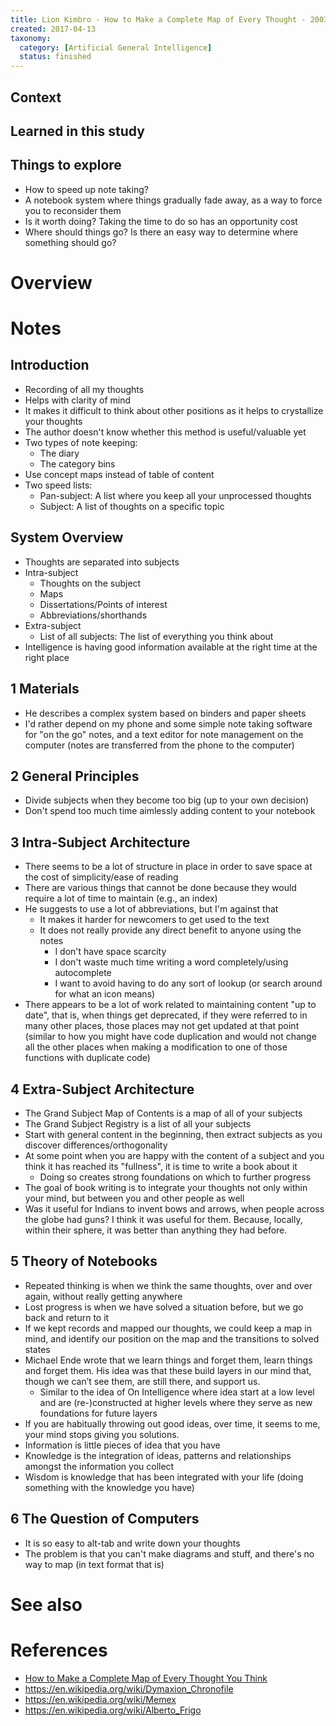 ```yaml
---
title: Lion Kimbro - How to Make a Complete Map of Every Thought - 2003
created: 2017-04-13
taxonomy:
  category: [Artificial General Intelligence]
  status: finished
---
```


## Context

## Learned in this study

## Things to explore
* How to speed up note taking?
* A notebook system where things gradually fade away, as a way to force you to reconsider them
* Is it worth doing? Taking the time to do so has an opportunity cost
* Where should things go? Is there an easy way to determine where something should go?

# Overview

# Notes
## Introduction
* Recording of all my thoughts
* Helps with clarity of mind
* It makes it difficult to think about other positions as it helps to crystallize your thoughts
* The author doesn't know whether this method is useful/valuable yet
* Two types of note keeping:
	* The diary
	* The category bins
* Use concept maps instead of table of content
* Two speed lists:
	* Pan-subject: A list where you keep all your unprocessed thoughts
	* Subject: A list of thoughts on a specific topic

## System Overview
* Thoughts are separated into subjects
* Intra-subject
	* Thoughts on the subject
	* Maps
	* Dissertations/Points of interest
	* Abbreviations/shorthands
* Extra-subject
	* List of all subjects: The list of everything you think about
* Intelligence is having good information available at the right time at the right place

## 1 Materials
* He describes a complex system based on binders and paper sheets
* I'd rather depend on my phone and some simple note taking software for "on the go" notes, and a text editor for note management on the computer (notes are transferred from the phone to the computer)

## 2 General Principles
* Divide subjects when they become too big (up to your own decision)
* Don't spend too much time aimlessly adding content to your notebook

## 3 Intra-Subject Architecture
* There seems to be a lot of structure in place in order to save space at the cost of simplicity/ease of reading
* There are various things that cannot be done because they would require a lot of time to maintain (e.g., an index)
* He suggests to use a lot of abbreviations, but I'm against that
	* It makes it harder for newcomers to get used to the text
	* It does not really provide any direct benefit to anyone using the notes
		* I don't have space scarcity
		* I don't waste much time writing a word completely/using autocomplete
		* I want to avoid having to do any sort of lookup (or search around for what an icon means)
* There appears to be a lot of work related to maintaining content "up to date", that is, when things get deprecated, if they were referred to in many other places, those places may not get updated at that point (similar to how you might have code duplication and would not change all the other places when making a modification to one of those functions with duplicate code)

## 4 Extra-Subject Architecture
* The Grand Subject Map of Contents is a map of all of your subjects
* The Grand Subject Registry is a list of all your subjects
* Start with general content in the beginning, then extract subjects as you discover differences/orthogonality
* At some point when you are happy with the content of a subject and you think it has reached its "fullness", it is time to write a book about it
	* Doing so creates strong foundations on which to further progress
* The goal of book writing is to integrate your thoughts not only within your mind, but between you and other people as well
* Was it useful for Indians to invent bows and arrows, when people across the globe had guns? I think it was useful for them. Because, locally, within their sphere, it was better than anything they had before.

## 5 Theory of Notebooks
* Repeated thinking is when we think the same thoughts, over and over again, without really getting anywhere
* Lost progress is when we have solved a situation before, but we go back and return to it
* If we kept records and mapped our thoughts, we could keep a map in mind, and identify our position on the map and the transitions to solved states
* Michael Ende wrote that we learn things and forget them, learn things and forget them. His idea was that these build layers in our mind that, though we can’t see them, are still there, and support us.
	* Similar to the idea of On Intelligence where idea start at a low level and are (re-)constructed at higher levels where they serve as new foundations for future layers
* If you are habitually throwing out good ideas, over time, it seems to me, your mind stops giving you solutions.
* Information is little pieces of idea that you have
* Knowledge is the integration of ideas, patterns and relationships amongst the information you collect
* Wisdom is knowledge that has been integrated with your life (doing something with the knowledge you have)

## 6 The Question of Computers
* It is so easy to alt-tab and write down your thoughts
* The problem is that you can't make diagrams and stuff, and there's no way to map (in text format that is)

# See also

# References
* [How to Make a Complete Map of Every Thought You Think](http://users.speakeasy.net/~lion/nb/book.pdf)
* https://en.wikipedia.org/wiki/Dymaxion_Chronofile
* https://en.wikipedia.org/wiki/Memex
* https://en.wikipedia.org/wiki/Alberto_Frigo
